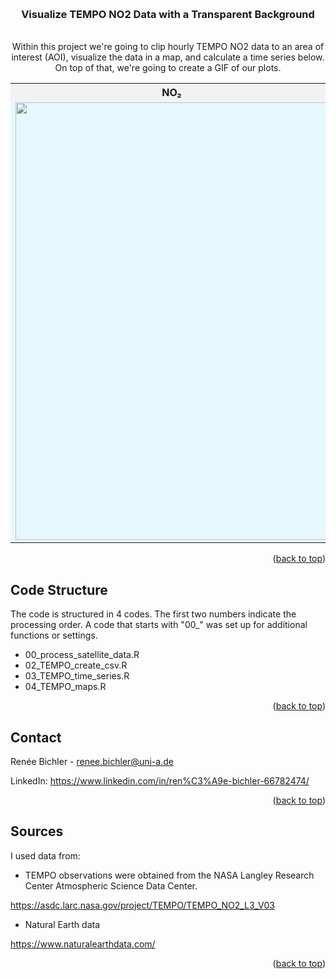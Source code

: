 <a id="readme-top"></a>


<!-- PROJECT LOGO -->
<br/>
<div align="center">
  <h3 align="center">Visualize TEMPO NO2 Data with a Transparent Background</h3>
  <p align="center">
    <br/>
    Within this project we're going to clip hourly TEMPO NO2 data to an area of interest (AOI), visualize the data in a map, and calculate a time series below. On top of that, we're going to create a GIF of our plots.
    <br/>
  </p>
</div>

<div align="center">
  
<div align="center">

<table>
  <tr>
    <th style="background-color:#f2f2f2; text-align:center;">NO₂</th>
  </tr>
  <tr>
    <td style="background-color:#e6f7ff; text-align:center;">
      <img src="https://github.com/reneebichler/visualize-tempo-data/blob/main/Plots/TEMPO_H_TVC_20240113T22_crop_AOI_BO_City_ID_1.gif" width="500" height="700"/>
    </td>
  </tr>
</table>

</div>

</div>


<p align="right">(<a href="#readme-top">back to top</a>)</p>


<!-- Code Structure -->
## Code Structure

The code is structured in 4 codes. The first two numbers indicate the processing order.
A code that starts with "00_" was set up for additional functions or settings.
  
* 00_process_satellite_data.R
* 02_TEMPO_create_csv.R
* 03_TEMPO_time_series.R
* 04_TEMPO_maps.R

<p align="right">(<a href="#readme-top">back to top</a>)</p>


<!-- CONTACT -->
## Contact

Renée Bichler - renee.bichler@uni-a.de

LinkedIn: https://www.linkedin.com/in/ren%C3%A9e-bichler-66782474/

<p align="right">(<a href="#readme-top">back to top</a>)</p>



<!-- SOURCE -->
## Sources

I used data from:

* TEMPO observations were obtained from the NASA Langley Research Center Atmospheric Science Data Center.

https://asdc.larc.nasa.gov/project/TEMPO/TEMPO_NO2_L3_V03

* Natural Earth data

https://www.naturalearthdata.com/

<p align="right">(<a href="#readme-top">back to top</a>)</p>
